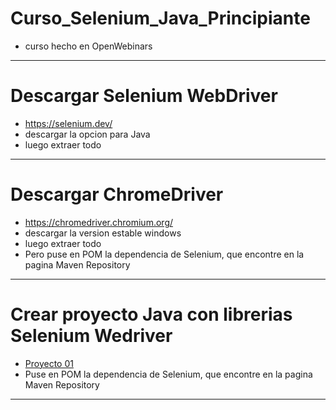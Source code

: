 # Curso_Selenium_Java_Principiante
* curso hecho en OpenWebinars
*************************************************************************************************************
# Descargar Selenium WebDriver
* https://selenium.dev/
* descargar la opcion para Java
* luego extraer todo
*************************************************************************************************************
# Descargar ChromeDriver
* https://chromedriver.chromium.org/
* descargar la version estable windows
* luego extraer todo
* Pero puse en POM la dependencia de Selenium, que encontre en la pagina Maven Repository
*************************************************************************************************************
# Crear proyecto Java con librerias Selenium Wedriver
* [Proyecto 01]()
* Puse en POM la dependencia de Selenium, que encontre en la pagina Maven Repository
*************************************************************************************************************
